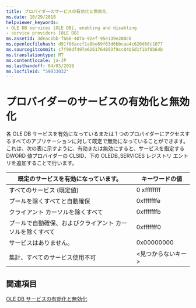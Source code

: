 ```yaml
---
title: プロバイダーのサービスの有効化と無効化
ms.date: 10/29/2018
helpviewer_keywords:
- OLE DB services [OLE DB], enabling and disabling
- service providers [OLE DB]
ms.assetid: 3deac1bb-f660-407a-92ef-95e139e280c0
ms.openlocfilehash: d91f08accf1a8be69f63d6bbcaa4c620d68c1077
ms.sourcegitcommit: c7f90df497e6261764893f9cc04b5d1f1bf0b64b
ms.translationtype: MT
ms.contentlocale: ja-JP
ms.lasthandoff: 04/05/2019
ms.locfileid: "59033032"
---
```

# <a name="enabling-and-disabling-services-for-a-provider"></a>プロバイダーのサービスの有効化と無効化

各 OLE DB サービスを有効になっているまたは 1 つのプロバイダーにアクセスするすべてのアプリケーションに対して既定で無効になっていることができます。 これは、次の表に示すように、有効または無効にすると、サービスを指定する DWORD 値プロバイダーの CLSID、下の OLEDB_SERVICES レジストリ エントリを追加することで行います。

|既定のサービスを有効になっています。|キーワードの値|
|------------------------------|-------------------|
|すべてのサービス (既定値)|0 xffffffff|
|プールを除くすべてと自動確保|0xfffffffe|
|クライアント カーソルを除くすべて|0xfffffffb|
|プールで自動確保、およびクライアント カーソルを除くすべて|0xfffffff0|
|サービスはありません。|0x00000000|
|集計、すべてのサービス使用不可|\<見つからないキー >|

## <a name="see-also"></a>関連項目

[OLE DB サービスの有効化と無効化](../../data/oledb/enabling-and-disabling-ole-db-services.md)